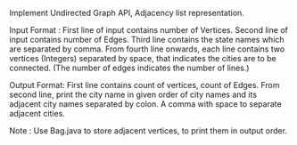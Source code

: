 Implement Undirected Graph API, Adjacency list representation.

Input Format :
First line of input contains number of Vertices.
Second line of input contains number of Edges.
Third line contains the state names which are separated by comma.
From fourth line onwards, each line contains two vertices (Integers) separated by space, that indicates the cities are to be connected. (The number of edges indicates the number of lines.)

Output Format:
First line contains count of vertices, count of Edges.
From second line, print the city name in given order of city names and its adjacent city names separated by colon. A comma with space to separate adjacent cities.


Note : Use Bag.java to store adjacent vertices, to print them in output order.